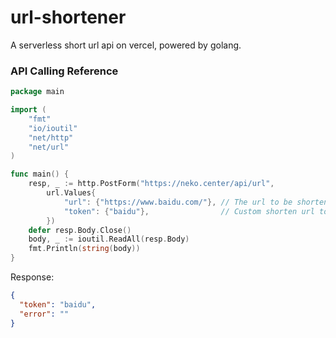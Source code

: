 # url-shortener

A serverless short url api on vercel, powered by golang.

### API Calling Reference

```go
package main

import (
	"fmt"
	"io/ioutil"
	"net/http"
	"net/url"
)

func main() {
	resp, _ := http.PostForm("https://neko.center/api/url",
		url.Values{
			"url": {"https://www.baidu.com/"}, // The url to be shortened
			"token": {"baidu"},                // Custom shorten url token (optional)
		})
	defer resp.Body.Close()
	body, _ := ioutil.ReadAll(resp.Body)
	fmt.Println(string(body))
}
```

Response:

```json
{
  "token": "baidu",
  "error": ""
}

```
